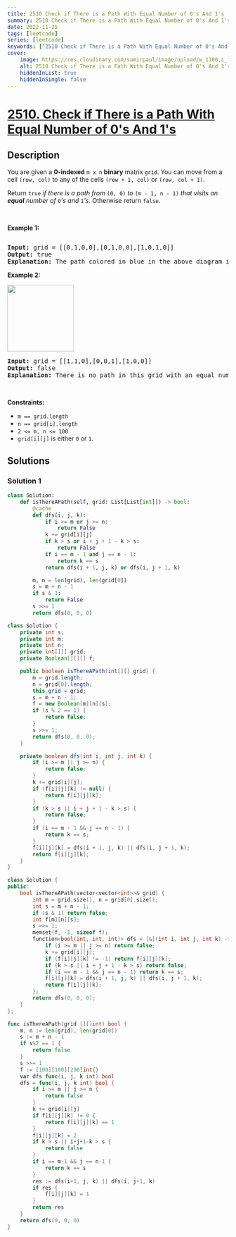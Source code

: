 ```yaml
---
title: 2510 Check if There is a Path With Equal Number of 0's And 1's
summary: 2510 Check if There is a Path With Equal Number of 0's And 1's LeetCode Solution Explained
date: 2022-11-25
tags: [leetcode]
series: [leetcode]
keywords: ["2510 Check if There is a Path With Equal Number of 0's And 1's LeetCode Solution Explained in all languages", "2510 Check if There is a Path With Equal Number of 0's And 1's", "LeetCode", "leetcode solution in Python3 C++ Java Go PHP Ruby Swift TypeScript Rust C# JavaScript C", "GeeksforGeeks", "InterviewBit", "Coding Ninjas", "HackerRank", "HackerEarth", "CodeChef", "TopCoder", "AlgoExpert", "freeCodeCamp", "Codeforces", "GitHub", "AtCoder", "Samir Paul"]
cover:
    image: https://res.cloudinary.com/samirpaul/image/upload/w_1100,c_fit,co_rgb:FFFFFF,l_text:Arial_75_bold:2510 Check if There is a Path With Equal Number of 0's And 1's - Solution Explained/problem-solving.webp
    alt: 2510 Check if There is a Path With Equal Number of 0's And 1's
    hiddenInList: true
    hiddenInSingle: false
---
```



# [2510. Check if There is a Path With Equal Number of 0's And 1's](https://leetcode.com/problems/check-if-there-is-a-path-with-equal-number-of-0s-and-1s)


## Description

<p>You are given a <strong>0-indexed</strong> <code>m x n</code> <strong>binary</strong> matrix <code>grid</code>. You can move from a cell <code>(row, col)</code> to any of the cells <code>(row + 1, col)</code> or <code>(row, col + 1)</code>.</p>

<p>Return <code>true</code><em> if there is a path from </em><code>(0, 0)</code><em> to </em><code>(m - 1, n - 1)</code><em> that visits an <strong>equal</strong> number of </em><code>0</code><em>&#39;s and </em><code>1</code><em>&#39;s</em>. Otherwise return <code>false</code>.</p>

<p>&nbsp;</p>
<p><strong class="example">Example 1:</strong></p>
<img alt="" src="https://spcdn.pages.dev/leetcode/problems/2510.Check%20if%20There%20is%20a%20Path%20With%20Equal%20Number%20of%200%27s%20And%201%27s/images/yetgriddrawio-4.png" />
<pre>
<strong>Input:</strong> grid = [[0,1,0,0],[0,1,0,0],[1,0,1,0]]
<strong>Output:</strong> true
<strong>Explanation:</strong> The path colored in blue in the above diagram is a valid path because we have 3 cells with a value of 1 and 3 with a value of 0. Since there is a valid path, we return true.
</pre>

<p><strong class="example">Example 2:</strong></p>
<img alt="" src="https://spcdn.pages.dev/leetcode/problems/2510.Check%20if%20There%20is%20a%20Path%20With%20Equal%20Number%20of%200%27s%20And%201%27s/images/yetgrid2drawio-1.png" style="width: 151px; height: 151px;" />
<pre>
<strong>Input:</strong> grid = [[1,1,0],[0,0,1],[1,0,0]]
<strong>Output:</strong> false
<strong>Explanation:</strong> There is no path in this grid with an equal number of 0&#39;s and 1&#39;s.
</pre>

<p>&nbsp;</p>
<p><strong>Constraints:</strong></p>

<ul>
	<li><code>m == grid.length</code></li>
	<li><code>n == grid[i].length</code></li>
	<li><code>2 &lt;= m, n &lt;= 100</code></li>
	<li><code>grid[i][j]</code> is either <code>0</code> or <code>1</code>.</li>
</ul>

## Solutions

### Solution 1

<!-- tabs:start -->

```python
class Solution:
    def isThereAPath(self, grid: List[List[int]]) -> bool:
        @cache
        def dfs(i, j, k):
            if i >= m or j >= n:
                return False
            k += grid[i][j]
            if k > s or i + j + 1 - k > s:
                return False
            if i == m - 1 and j == n - 1:
                return k == s
            return dfs(i + 1, j, k) or dfs(i, j + 1, k)

        m, n = len(grid), len(grid[0])
        s = m + n - 1
        if s & 1:
            return False
        s >>= 1
        return dfs(0, 0, 0)
```

```java
class Solution {
    private int s;
    private int m;
    private int n;
    private int[][] grid;
    private Boolean[][][] f;

    public boolean isThereAPath(int[][] grid) {
        m = grid.length;
        n = grid[0].length;
        this.grid = grid;
        s = m + n - 1;
        f = new Boolean[m][n][s];
        if (s % 2 == 1) {
            return false;
        }
        s >>= 1;
        return dfs(0, 0, 0);
    }

    private boolean dfs(int i, int j, int k) {
        if (i >= m || j >= n) {
            return false;
        }
        k += grid[i][j];
        if (f[i][j][k] != null) {
            return f[i][j][k];
        }
        if (k > s || i + j + 1 - k > s) {
            return false;
        }
        if (i == m - 1 && j == n - 1) {
            return k == s;
        }
        f[i][j][k] = dfs(i + 1, j, k) || dfs(i, j + 1, k);
        return f[i][j][k];
    }
}
```

```cpp
class Solution {
public:
    bool isThereAPath(vector<vector<int>>& grid) {
        int m = grid.size(), n = grid[0].size();
        int s = m + n - 1;
        if (s & 1) return false;
        int f[m][n][s];
        s >>= 1;
        memset(f, -1, sizeof f);
        function<bool(int, int, int)> dfs = [&](int i, int j, int k) -> bool {
            if (i >= m || j >= n) return false;
            k += grid[i][j];
            if (f[i][j][k] != -1) return f[i][j][k];
            if (k > s || i + j + 1 - k > s) return false;
            if (i == m - 1 && j == n - 1) return k == s;
            f[i][j][k] = dfs(i + 1, j, k) || dfs(i, j + 1, k);
            return f[i][j][k];
        };
        return dfs(0, 0, 0);
    }
};
```

```go
func isThereAPath(grid [][]int) bool {
	m, n := len(grid), len(grid[0])
	s := m + n - 1
	if s%2 == 1 {
		return false
	}
	s >>= 1
	f := [100][100][200]int{}
	var dfs func(i, j, k int) bool
	dfs = func(i, j, k int) bool {
		if i >= m || j >= n {
			return false
		}
		k += grid[i][j]
		if f[i][j][k] != 0 {
			return f[i][j][k] == 1
		}
		f[i][j][k] = 2
		if k > s || i+j+1-k > s {
			return false
		}
		if i == m-1 && j == n-1 {
			return k == s
		}
		res := dfs(i+1, j, k) || dfs(i, j+1, k)
		if res {
			f[i][j][k] = 1
		}
		return res
	}
	return dfs(0, 0, 0)
}
```

<!-- tabs:end -->

<!-- end -->
